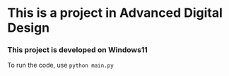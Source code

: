 # This is a project in Advanced Digital Design

### This project is developed on Windows11

To run the code, use 
`python main.py`

